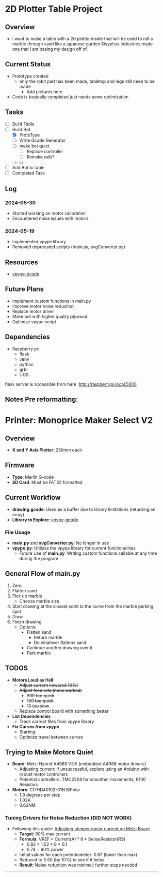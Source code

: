 

# 2D Plotter Table Project

## Overview
- I want to make a table with a 2d plotter inside that will be used to roll a marble through sand like a japanese garden Sisyphus industries 
made one that I am basing my design off of.

## Current Status
- Prototype created
  - only the robit part has been made, tabletop and legs still need to be made
    - Add pictures here
- Code is basically completed just needs some optimization

## Tasks
- [ ] Build Table
- [ ] Build Bot
  - [x] ProtoType
  - [ ] Write Gcode Generator
  - [ ] make bot quiet
    - [ ] Replace controller
    - [ ] Remake rails?
  - [ ]
- [ ] Add Bot to table
- [ ] Completed Task

## Log
### 2024-05-30
- Started working on motor calibration
- Encountered noise issues with motors

### 2024-05-19
- Implemented vpype library
- Removed deprecated scripts (main.py, svgConverter.py)

## Resources
- [vpype-gcode](https://pypi.org/project/vpype-gcode/)

## Future Plans
- Implement custom functions in main.py
- Improve motor noise reduction
- Replace motor driver
- Make bot with higher quality plywood
- Optimize vpype script



## Dependencies
- Raspberry pi:
  - flask
  - venv
  - python
  - grbl
  - UGS

flask server is accessible from here:
http://raspberrypi.local:5000

Notes Pre reformatting:
---

# Printer: Monoprice Maker Select V2

## Overview
- **X and Y Axis Plotter**: 250mm each

## Firmware
- **Type**: Marlin G-code
- **SD Card**: Must be FAT32 formatted

## Current Workflow
- **drawing.gcode**: Used as a buffer due to library limitations (returning an array)
- **Library to Explore**: [vpype-gcode](https://pypi.org/project/vpype-gcode/)

### File Usage
- **main.py** and **svgConverter.py**: No longer in use
- **vpype.py**: Utilizes the vpype library for current functionalities
  - Future Use of **main.py**: Writing custom functions callable at any time during the program

## General Flow of main.py
1. Zero
2. Flatten sand
3. Pick up marble
   - Choose marble size
4. Start drawing at the closest point to the curve from the marble parking spot
5. Draw
6. Finish drawing
   - Options:
     - Flatten sand
       - Return marble
       - Do whatever flattens sand
     - Continue another drawing over it
     - Park marble

## TODOS
- **Motors Loud as Hell**
  - ~~Adjust current (lowered 10%)~~
  - ~~Adjust feed rate (none worked)~~
    - ~~300 too quick~~
    - ~~100 too quick~~
    - ~~10 too slow~~
  - Replace control board with something better
- **List Dependencies**
  - Track correct files from vpype library
- **Fix Curves from vpype**
  - Starting
  - Optimize travel between curves

## Trying to Make Motors Quiet
- **Board**: Melzi Hybrid A4988 V3.5 (embedded A4988 motor drivers)
  - Adjusting current: if unsuccessful, explore using an Arduino with robust motor controllers
  - Potential controllers: TMC2208 for smoother movements, R100 Resistors
- **Motors**: C17HD40102-01N BiPolar
  - 1.8 degrees per step
  - 1.02A
  - 0.62NM

### Tuning Drivers for Noise Reduction (DID NOT WORK)
- Following this guide: [Adjusting stepper motor current on Melzi Board](https://3dprinterwiki.info/setting-the-stepper-current-on-the-melzi-board/)
  - **Target**: 90% max current
  - **Formula**: VREF = Current(A) * 8 * SenseResistor(RS)
    - 0.82 = 1.02 * 8 * 0.1
    - 0.74 = 90% power
  - Initial values for each potentiometer: 0.67 (lower than max)
  - Reduced to 0.60 (by 10%) to see if it helps
  - **Result**: Noise reduction was minimal; further steps needed

---